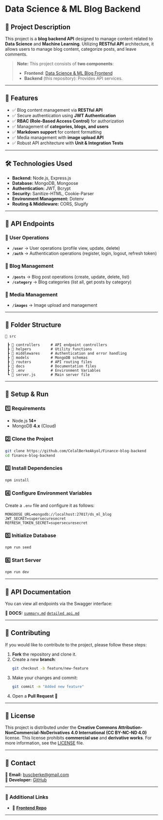 # **Data Science & ML Blog Backend**

## **📌 Project Description**

This project is a **blog backend API** designed to manage content related to **Data Science** and **Machine Learning**. Utilizing **RESTful API** architecture, it allows users to manage blog content, categorize posts, and leave comments.

> **Note:** This project consists of **two components**:
>
> - **Frontend**: [Data Science & ML Blog Frontend](https://github.com/username/data-science-ml-frontend)
> - **Backend** (this repository): Provides API services.

---

## **🚀 Features**

- ✅ Blog content management via **RESTful API**
- ✅ Secure authentication using **JWT Authentication**
- ✅ **RBAC (Role-Based Access Control)** for authorization
- ✅ Management of **categories, blogs, and users**
- ✅ **Markdown support** for content formatting
- ✅ Media management with **image upload API**
- ✅ Robust API architecture with **Unit & Integration Tests**

---

## **🛠 Technologies Used**

- **Backend:** Node.js, Express.js
- **Database:** MongoDB, Mongoose
- **Authentication:** JWT, Bcrypt
- **Security:** Sanitize-HTML, Cookie-Parser
- **Environment Management:** Dotenv
- **Routing & Middleware:** CORS, Slugify

---

## **📌 API Endpoints**

### **🔹 User Operations**

- **`/user`** → User operations (profile view, update, delete)
- **`/auth`** → Authentication operations (register, login, logout, refresh token)

### **🔹 Blog Management**

- **`/posts`** → Blog post operations (create, update, delete, list)
- **`/category`** → Blog categories (list all, get posts by category)

### **🔹 Media Management**

- **`/images`** → Image upload and management

---

## **📂 Folder Structure**

```
📂 src

 ┣ 📂 controllers     # API endpoint controllers
 ┣ 📂 helpers         # Utility functions
 ┣ 📂 middlewares     # Authentication and error handling
 ┣ 📂 models          # MongoDB schemas
 ┣ 📂 routers         # API routing files
 ┣ 📂 docs            # Documentation files
 ┣ 📜 .env            # Environment Variables
 ┗ 📜 server.js       # Main server file
```

---

## **🚀 Setup & Run**

### **1️⃣ Requirements**

- Node.js **14+**
- MongoDB **4.x** (Cloud)

### **2️⃣ Clone the Project**

```bash
git clone https://github.com/CelalBerkeAkyol/Finance-blog-backend
cd finance-blog-backend
```

### **3️⃣ Install Dependencies**

```bash
npm install
```

### **4️⃣ Configure Environment Variables**

Create a `.env` file and configure it as follows:

```
MONGOOSE_URL=mongodb://localhost:27017/ds_ml_blog
JWT_SECRET=supersecuresecret
REFRESH_TOKEN_SECRET=supersecuresecret
```

### **5️⃣ Initialize Database**

```bash
npm run seed
```

### **6️⃣ Start Server**

```bash
npm run dev
```

---

## **📌 API Documentation**

You can view all endpoints via the Swagger interface:

📌 **DOCS:** [`summary.md`](./docs/summary.md) [`detailed api.md`](./docs/detailed_api.md)

---

## **📌 Contributing**

If you would like to contribute to the project, please follow these steps:

1. **Fork** the repository and clone it.
2. Create a new **branch**:
   ```bash
   git checkout -b feature/new-feature
   ```
3. Make your changes and commit:
   ```bash
   git commit -m "Added new feature"
   ```
4. Open a **Pull Request** 🚀

---

## **📜 License**

This project is distributed under the **Creative Commons Attribution-NonCommercial-NoDerivatives 4.0 International (CC BY-NC-ND 4.0)** license. This license prohibits **commercial use** and **derivative works**. For more information, see the [LICENSE](LICENSE) file.

---

## **📩 Contact**

📧 **Email:** [buscberke@gmail.com](mailto:buscberke@gmail.com)  
🚀 **Developer:** [GitHub](https://github.com/CelalBerkeAkyol)

---

### **🔗 Additional Links**

- 📌 **[Frontend Repo](https://github.com/CelalBerkeAkyol/Finance-blog-frontend)**

---
